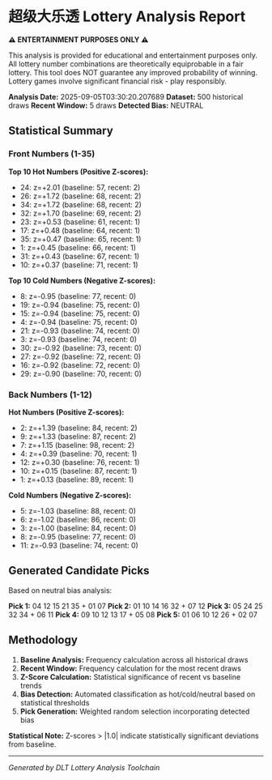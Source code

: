 # 超级大乐透 Lottery Analysis Report

**⚠️ ENTERTAINMENT PURPOSES ONLY ⚠️**

This analysis is provided for educational and entertainment purposes only.
All lottery number combinations are theoretically equiprobable in a fair lottery.
This tool does NOT guarantee any improved probability of winning.
Lottery games involve significant financial risk - play responsibly.

**Analysis Date:** 2025-09-05T03:30:20.207689
**Dataset:** 500 historical draws
**Recent Window:** 5 draws
**Detected Bias:** NEUTRAL

## Statistical Summary

### Front Numbers (1-35)
**Top 10 Hot Numbers (Positive Z-scores):**
- 24: z=+2.01 (baseline: 57, recent: 2)
- 26: z=+1.72 (baseline: 68, recent: 2)
- 34: z=+1.72 (baseline: 68, recent: 2)
- 32: z=+1.70 (baseline: 69, recent: 2)
- 23: z=+0.53 (baseline: 61, recent: 1)
- 17: z=+0.48 (baseline: 64, recent: 1)
- 35: z=+0.47 (baseline: 65, recent: 1)
-  1: z=+0.45 (baseline: 66, recent: 1)
- 31: z=+0.43 (baseline: 67, recent: 1)
- 10: z=+0.37 (baseline: 71, recent: 1)

**Top 10 Cold Numbers (Negative Z-scores):**
-  8: z=-0.95 (baseline: 77, recent: 0)
- 19: z=-0.94 (baseline: 75, recent: 0)
- 15: z=-0.94 (baseline: 75, recent: 0)
-  4: z=-0.94 (baseline: 75, recent: 0)
- 21: z=-0.93 (baseline: 74, recent: 0)
-  3: z=-0.93 (baseline: 74, recent: 0)
- 30: z=-0.92 (baseline: 73, recent: 0)
- 27: z=-0.92 (baseline: 72, recent: 0)
- 16: z=-0.92 (baseline: 72, recent: 0)
- 29: z=-0.90 (baseline: 70, recent: 0)

### Back Numbers (1-12)
**Hot Numbers (Positive Z-scores):**
-  2: z=+1.39 (baseline: 84, recent: 2)
-  9: z=+1.33 (baseline: 87, recent: 2)
-  7: z=+1.15 (baseline: 98, recent: 2)
-  4: z=+0.39 (baseline: 70, recent: 1)
- 12: z=+0.30 (baseline: 76, recent: 1)
- 10: z=+0.15 (baseline: 87, recent: 1)
-  1: z=+0.13 (baseline: 89, recent: 1)

**Cold Numbers (Negative Z-scores):**
-  5: z=-1.03 (baseline: 88, recent: 0)
-  6: z=-1.02 (baseline: 86, recent: 0)
-  3: z=-1.00 (baseline: 84, recent: 0)
-  8: z=-0.95 (baseline: 77, recent: 0)
- 11: z=-0.93 (baseline: 74, recent: 0)

## Generated Candidate Picks

Based on neutral bias analysis:

**Pick 1:** 04 12 15 21 35 + 01 07
**Pick 2:** 01 10 14 16 32 + 07 12
**Pick 3:** 05 24 25 32 34 + 06 11
**Pick 4:** 09 10 12 13 17 + 05 08
**Pick 5:** 01 06 10 12 26 + 02 07

## Methodology

1. **Baseline Analysis:** Frequency calculation across all historical draws
2. **Recent Window:** Frequency calculation for the most recent draws
3. **Z-Score Calculation:** Statistical significance of recent vs baseline trends
4. **Bias Detection:** Automated classification as hot/cold/neutral based on statistical thresholds
5. **Pick Generation:** Weighted random selection incorporating detected bias

**Statistical Note:** Z-scores > |1.0| indicate statistically significant deviations from baseline.

---
*Generated by DLT Lottery Analysis Toolchain*